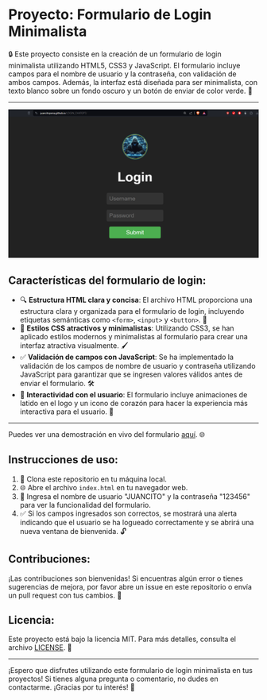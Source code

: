 # Proyecto: Formulario de Login Minimalista

🔒 Este proyecto consiste en la creación de un formulario de login minimalista utilizando HTML5, CSS3 y JavaScript. El formulario incluye campos para el nombre de usuario y la contraseña, con validación de ambos campos. Además, la interfaz está diseñada para ser minimalista, con texto blanco sobre un fondo oscuro y un botón de enviar de color verde. 🔑

----
![](LOGIN.png)

## Características del formulario de login:
- 🔍 **Estructura HTML clara y concisa**: El archivo HTML proporciona una estructura clara y organizada para el formulario de login, incluyendo etiquetas semánticas como `<form>`, `<input>` y `<button>`. 🔧
- 🎨 **Estilos CSS atractivos y minimalistas**: Utilizando CSS3, se han aplicado estilos modernos y minimalistas al formulario para crear una interfaz atractiva visualmente. 🖌️
- ✅ **Validación de campos con JavaScript**: Se ha implementado la validación de los campos de nombre de usuario y contraseña utilizando JavaScript para garantizar que se ingresen valores válidos antes de enviar el formulario. 🛠️
- 🔄 **Interactividad con el usuario**: El formulario incluye animaciones de latido en el logo y un icono de corazón para hacer la experiencia más interactiva para el usuario. 🔄

----
Puedes ver una demostración en vivo del formulario [aquí](https://juancitopena.github.io/LOGIN_CHATGPT/). 🌐

## Instrucciones de uso:
1. 🔽 Clona este repositorio en tu máquina local.
2. 🌐 Abre el archivo `index.html` en tu navegador web.
3. 🔐 Ingresa el nombre de usuario "JUANCITO" y la contraseña "123456" para ver la funcionalidad del formulario.
4. ✅ Si los campos ingresados son correctos, se mostrará una alerta indicando que el usuario se ha logueado correctamente y se abrirá una nueva ventana de bienvenida. 🔓

## Contribuciones:
¡Las contribuciones son bienvenidas! Si encuentras algún error o tienes sugerencias de mejora, por favor abre un issue en este repositorio o envía un pull request con tus cambios. 💬

## Licencia:
Este proyecto está bajo la licencia MIT. Para más detalles, consulta el archivo [LICENSE](LICENSE). 📝

---

¡Espero que disfrutes utilizando este formulario de login minimalista en tus proyectos! Si tienes alguna pregunta o comentario, no dudes en contactarme. ¡Gracias por tu interés! 🚀
